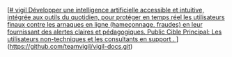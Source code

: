 [[# vigil
Développer une intelligence artificielle accessible et intuitive, intégrée aux outils du quotidien, pour protéger en temps réel les utilisateurs finaux contre les arnaques en ligne (hameçonnage, fraudes) en leur fournissant des alertes claires et pédagogiques. Public Cible Principal: Les utilisateurs non-techniques et les consultants en support .
](https://github.com/teamvigil/vigil-docs.git)](https://github.com/teamvigil/vigil-docs.git)

